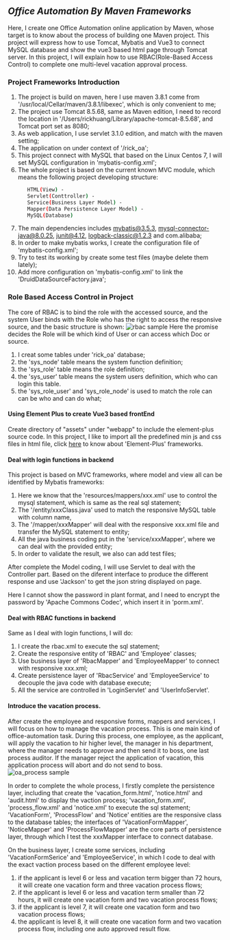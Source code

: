 
## _Office Automation By Maven Frameworks_

Here, I create one Office Automation online application by Maven, whose target is to know about the process of building one Maven project. This project will express how to use Tomcat, Mybatis and Vue3 to connect MySQL database and show the vue3 based html page through Tomcat server. In this project, I will explain how to use RBAC(Role-Based Access Control) to complete one multi-level vacation approval process.

### Project Frameworks Introduction

1. The project is build on maven, here I use maven 3.8.1 come from '/usr/local/Cellar/maven/3.8.1/libexec', which is only convenient to me;
2. The project use Tomcat 8.5.68, same as Maven edition, I need to record the location in '/Users/rickhuang/Library/apache-tomcat-8.5.68', and Tomcat port set as 8080;
3. As web application, I use servlet 3.1.0 edition, and match with the maven setting;
4. The application on under context of '/rick_oa';
5. This project connect with MySQL that based on the Linux Centos 7, I will set MySQL configuration in 'mybatis-config.xml';
6. The whole project is based on the current known MVC module, which means the following project developing structure:
   ```sh
      HTML(View) - 
      Servlet(Conttroller) -
      Service(Business Layer Model) - 
      Mapper(Data Persistence Layer Model) - 
      MySQL(Database)
7. The main dependencies includes mybatis@3.5.3, mysql-connector-java@8.0.25, junit@4.12, logback-classic@1.2.3 and com.alibaba;
8. In order to make mybatis works, I create the configuration file of 'mybatis-config.xml';
9. Try to test its working by create some test files (maybe delete them lately);
10. Add more configuration on 'mybatis-config.xml' to link the 'DruidDataSourceFactory.java';


### Role Based Access Control in Project

The core of RBAC is to bind the role with the accessed source, and the system User binds with the Role who has the right to access the responsive source, and the basic structure is shown:
<img src="./src/mdsource/rbac.png" alt="rbac sample">
Here the promise decides the Role will be which kind of User or can access which Doc or source.

1. I creat some tables under 'rick_oa' database;
2. the 'sys_node' table means the system function definition;
3. the 'sys_role' table means the role definition;
4. the 'sys_user' table means the system users definition, which who can login this table.
5. the 'sys_role_user' and 'sys_role_node' is used to match the role can can be who and can do what;

#### Using Element Plus to create Vue3 based frontEnd

Create directory of "assets" under "webapp" to include the element-plus source code. In this project, I like to import all the predefined min js and css files in html file, click [here](https://element-plus.org/#/en-US) to know about 'Element-Plus' frameworks.

#### Deal with login functions in backend

This project is based on MVC frameworks, where model and view all can be identified by Mybatis frameworks: 
 
1. Here we know that the 'resources/mappers/xxx.xml' use to control the mysql statement, which is same as the real sql statement;
2. The '/entity/xxxClass.java' used to match the responsive MySQL table with column name, 
3. The '/mapper/xxxMapper' will deal with the responsive xxx.xml file and transfer the MySQL statement to entity;
4. All the java business coding put in the 'service/xxxMapper', where we can deal with the provided entity;
5. In order to validate the result, we also can add test files;

After complete the Model coding, I will use Servlet to deal with the Controller part. Based on the diferent interface to produce the different response and use 'Jackson' to get the json string displayed on page.

Here I cannot show the password in plant format, and I need to encrypt the password by 'Apache Commons Codec', which insert it in 'porm.xml'.

#### Deal with RBAC functions in backend

Same as I deal with login functions, I will do: 
1. I create the rbac.xml to execute the sql statement;
2. Create the responsive entity of 'RBAC' and 'Employee' classes;
3. Use business layer of 'RbacMapper' and 'EmployeeMapper' to connect with responsive xxx.xml;
4. Create persistence layer of 'RbacService' and 'EmployeeService' to decouple the java code with database execute;
5. All the service are controlled in 'LoginServlet' and 'UserInfoServlet'.

#### Introduce the vacation process.

After create the employee and responsive forms, mappers and services, I will focus on how to manage the vacation process. This is one main kind of office-automation task. During this process, one employee, as the applicant, will apply the vacation to hir higher level, the manager in his department, where the manager needs to approve and then send it to boss, one last process auditor. If the manager reject the application of vacation, this application process will abort and do not send to boss.
<img src="./src/mdsource/oa-process.png" alt="oa_process sample">

In order to complete the whole process, I firstly complete the persistence layer, including that create the 'vacation_form.html', 'notice.html' and 'audit.html' to display the vaction process; 'vacation_form.xml', 'process_flow.xml' and 'notice.xml' to execute the sql statement; 'VacationForm', 'ProcessFlow' and 'Notice' entities are the responsive class to the database tables; the interfaces of 'VacationFormMapper', 'NoticeMapper' and  'ProcessFlowMapper' are the core parts of persistence layer, through which I test the xxxMapper interface to connect database.


On the business layer, I create some services, including 'VacationFormSerice' and 'EmployeeService', in which I code to deal with the exact vaction process based on the different employee level:
1. if the applicant is level 6 or less and vacation term bigger than 72 hours, it will create one vacation form and three vacation process flows;
2. if the applicant is level 6 or less and vacation term smaller than 72 hours, it will create one vacation form and two vacation process flows;
3. if the applicant is level 7,  it will create one vacation form and two vacation process flows;
4. the applicant is level 8,  it will create one vacation form and two vacation process flow, including one auto approved result flow.





